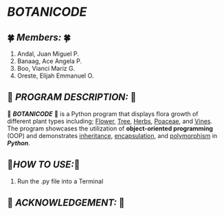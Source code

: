 # **_BOTANICODE_**

## :four_leaf_clover: **_Members:_** :four_leaf_clover:

1. Andal, Juan Miguel P.
1. Banaag, Ace Angela P.
1. Boo, Vianci Mariz G.
1. Oreste, Elijah Emmanuel O.

## :sunflower: **_PROGRAM DESCRIPTION:_** :sunflower:

:cherry_blossom: **_BOTANICODE_** :cherry_blossom: is a Python program that displays flora growth of different plant types including; <ins>Flower</ins>, <ins>Tree</ins>, <ins>Herbs</ins>, <ins>Poaceae</ins>, and <ins>Vines</ins>. The program showcases the utilization of **object-oriented programming** (OOP) and demonstrates <ins>inheritance</ins>, <ins>encapsulation</ins>, and <ins>polymorphism</ins> in **_Python_**.

## :hibiscus:**_HOW TO USE:_**:hibiscus:

1. Run the .py file into a Terminal

## :tulip: **_ACKNOWLEDGEMENT:_** :tulip:
